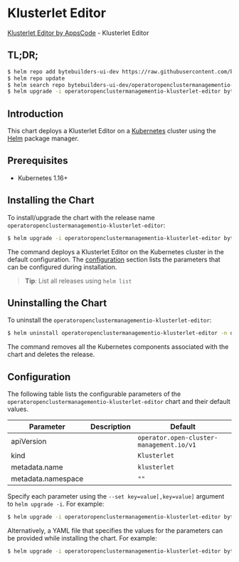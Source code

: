 # Klusterlet Editor

[Klusterlet Editor by AppsCode](https://byte.builders) - Klusterlet Editor

## TL;DR;

```bash
$ helm repo add bytebuilders-ui-dev https://raw.githubusercontent.com/bytebuilders/ui-wizards/
$ helm repo update
$ helm search repo bytebuilders-ui-dev/operatoropenclustermanagementio-klusterlet-editor --version=v0.4.17
$ helm upgrade -i operatoropenclustermanagementio-klusterlet-editor bytebuilders-ui-dev/operatoropenclustermanagementio-klusterlet-editor -n default --create-namespace --version=v0.4.17
```

## Introduction

This chart deploys a Klusterlet Editor on a [Kubernetes](http://kubernetes.io) cluster using the [Helm](https://helm.sh) package manager.

## Prerequisites

- Kubernetes 1.16+

## Installing the Chart

To install/upgrade the chart with the release name `operatoropenclustermanagementio-klusterlet-editor`:

```bash
$ helm upgrade -i operatoropenclustermanagementio-klusterlet-editor bytebuilders-ui-dev/operatoropenclustermanagementio-klusterlet-editor -n default --create-namespace --version=v0.4.17
```

The command deploys a Klusterlet Editor on the Kubernetes cluster in the default configuration. The [configuration](#configuration) section lists the parameters that can be configured during installation.

> **Tip**: List all releases using `helm list`

## Uninstalling the Chart

To uninstall the `operatoropenclustermanagementio-klusterlet-editor`:

```bash
$ helm uninstall operatoropenclustermanagementio-klusterlet-editor -n default
```

The command removes all the Kubernetes components associated with the chart and deletes the release.

## Configuration

The following table lists the configurable parameters of the `operatoropenclustermanagementio-klusterlet-editor` chart and their default values.

|     Parameter      | Description |                       Default                       |
|--------------------|-------------|-----------------------------------------------------|
| apiVersion         |             | <code>operator.open-cluster-management.io/v1</code> |
| kind               |             | <code>Klusterlet</code>                             |
| metadata.name      |             | <code>klusterlet</code>                             |
| metadata.namespace |             | <code>""</code>                                     |


Specify each parameter using the `--set key=value[,key=value]` argument to `helm upgrade -i`. For example:

```bash
$ helm upgrade -i operatoropenclustermanagementio-klusterlet-editor bytebuilders-ui-dev/operatoropenclustermanagementio-klusterlet-editor -n default --create-namespace --version=v0.4.17 --set apiVersion=operator.open-cluster-management.io/v1
```

Alternatively, a YAML file that specifies the values for the parameters can be provided while
installing the chart. For example:

```bash
$ helm upgrade -i operatoropenclustermanagementio-klusterlet-editor bytebuilders-ui-dev/operatoropenclustermanagementio-klusterlet-editor -n default --create-namespace --version=v0.4.17 --values values.yaml
```

